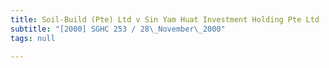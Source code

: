 ```yaml
---
title: Soil-Build (Pte) Ltd v Sin Yam Huat Investment Holding Pte Ltd
subtitle: "[2000] SGHC 253 / 28\_November\_2000"
tags: null

---
```


